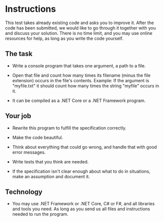 # Instructions

This test takes already existing code and asks you to improve it. After the code has been submitted, we would like to go through it together with you and discuss your solution. There is no time limit, and you may use online resources for help, as long as you write the code yourself.

## The task

- Write a console program that takes one argument, a path to a file.

- Open that file and count how many times its filename (minus the file extension) occurs in the file's contents. Example: If the argument is "myfile.txt" it should count how many times the string "myfile" occurs in it.

- It can be compiled as a .NET Core or a .NET Framework program.

## Your job

- Rewrite this program to fulfill the specification correctly.

- Make the code beautiful.
- Think about everything that could go wrong, and handle that with good error messages.
- Write tests that you think are needed.
- If the specification isn't clear enough about what to do in situations, make an assumption and document it.

## Technology

- You may use .NET Framework or .NET Core, C# or F#, and all libraries and tools you need. As long as you send us all files and instructions needed to run the program.
